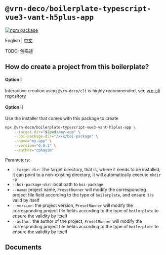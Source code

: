 # `@vrn-deco/boilerplate-typescript-vue3-vant-h5plus-app`

[![npm package](https://badgen.net/npm/v/@vrn-deco/boilerplate-typescript-vue3-vant-h5plus-app)](https://www.npmjs.com/package/@vrn-deco/boilerplate-typescript-vue3-vant-h5plus-app)

English | [中文](./README_zh.md)

TODO: 包描述

## How do create a project from this boilerplate?

#### Option I

Interactive creation using `@vrn-deco/cli` is highly recommended, see [vrn-cli repository](https://github.com/vrn-deco/cli/)

#### Option II

Use the installer that comes with this package to create

```sh
npx @vrn-deco/boilerplate-typescript-vue3-vant-h5plus-app \
	--target-dir="$(pwd)/my-app" \
	--boi-package-dir="/xxx/boi-package" \
	--name="my-app" \
	--version="0.0.1" \
	--author="cphayim"
```

Parameters:

- `--target-dir`: The target directory, that is, where it needs to be installed, it can point to a non-existing directory, it will automatically execute `mkdir -p`
- `--boi-package-dir`: local path to `boi-package`
- `--name`: project name, `PresetRunner` will modify the corresponding project file field according to the type of `boilerplate`, and ensure it is valid by itself
- `--version`: the project version, `PresetRunner` will modify the corresponding project file fields according to the type of `boilerplate` to ensure the validity by itself
- `--author`: the author of the project, `PresetRunner` will modify the corresponding project file fields according to the type of `boilerplate` to ensure the validity by itself

## Documents
